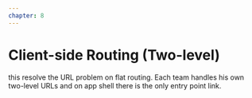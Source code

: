 ```yaml
---
chapter: 8
---
```


# Client-side Routing (Two-level)

this resolve the URL problem on flat routing. Each team handles his own two-level URLs and on app shell there is the only entry point link.
